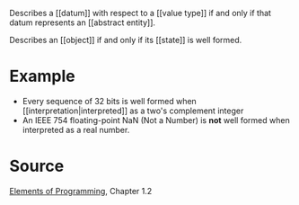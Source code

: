 Describes a [[datum]] with respect to a [[value type]] if and only if that datum represents an [[abstract entity]].

Describes an [[object]] if and only if its [[state]] is well formed.

# Example

- Every sequence of 32 bits is well formed when [[interpretation|interpreted]] as a two's complement integer
- An IEEE 754 floating-point NaN (Not a Number) is **not** well formed when interpreted as a real number.

# Source

[Elements of Programming](http://elementsofprogramming.com/eop.pdf), Chapter 1.2